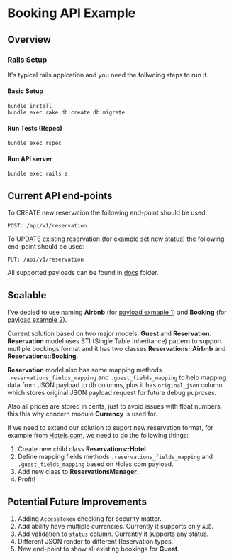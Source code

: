 # Booking API Example

## Overview

### Rails Setup
It's typical rails applcation and you need the follwoing steps to run it.

#### Basic Setup

```
bundle install
bundle exec rake db:create db:migrate
```

#### Run Tests (Rspec)

```
bundle exec rspec
```

#### Run API server

```
bundle exec rails s
```

## Current API end-points
To CREATE new reservation the following end-point should be used:

```
POST: /api/v1/reservation
```

To UPDATE existing reservation (for example set new status) the following end-point should be used:

```
PUT: /api/v1/reservation
```

All supported payloads can be found in [docs](docs) folder.

## Scalable
I've decied to use naming __Airbnb__ (for [payload exmaple 1](docs/payload_example_1.json)) and __Booking__ (for [payload example 2](docs/payload_example_2.json)).

Current solution based on two major models: __Guest__ and __Reservation__. __Reservation__ model uses STI (Single Table Inheritance) pattern to support mutliple bookings format and it has two classes __Reservations::Airbnb__ and __Reservations::Booking__.

__Reservation__ model also has some mapping methods `.reservations_fields_mapping` and `.guest_fields_mapping` to help mapping data from JSON payload to db columns, plus it has `original_json` column which stores original JSON payload request for future debug puproses.

Also all prices are stored in cents, just to avoid issues with float numbers, this this why concern module __Currency__ is used for. 

If we need to extend our solution to suport new reservation format, for example from [Hotels.com](https://hotels.com), we need to do the following things:
1. Create new child class __Reservations::Hotel__
1. Define mapping fields methods `.reservations_fields_mapping` and `.guest_fields_mapping` based on Holes.com payload.
1. Add new class to __ReservationsManager__.
1. Profit!

## Potential Future Improvements
1. Adding `AccessToken` checking for security matter.
1. Add ability have multiple currencies. Currently it supports only `AUD`.
1. Add validation to `status` column. Currently it supports any status.
1. Different JSON render to different Reservation types.
1. New end-point to show all existing bookings for __Guest__.
